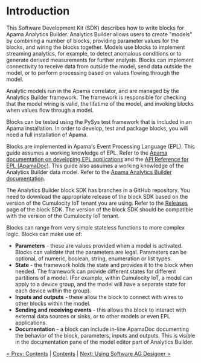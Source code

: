 # Introduction

This Software Development Kit (SDK) describes how to write blocks for Apama Analytics Builder. Analytics Builder allows users to create "models" by combining a number of blocks, providing parameter values for the blocks, and wiring the blocks together. Models use blocks to implement streaming analytics, for example, to detect anomalous conditions or to generate derived measurements for further analysis. Blocks can implement connectivity to receive data from outside the model, send data outside the model, or to perform processing based on values flowing through the model.

Analytic models run in the Apama correlator, and are managed by the Analytics Builder framework. The framework is responsible for checking that the model wiring is valid, the lifetime of the model, and invoking blocks when values flow through a model.

Blocks can be tested using the PySys test framework that is included in an Apama installation. In order to develop, test and package blocks, you will need a full installation of Apama.

Blocks are implemented in Apama's Event Processing Language (EPL). This guide assumes a working knowledge of EPL. Refer to the [Apama documentation on developing EPL applications](http://www.apamacommunity.com/documents/10.7.2.0/apama_10.7.2.0_webhelp/apama-webhelp/#page/apama-webhelp%2Fco-DevApaAppInEpl_how_this_book_is_organized.html) and the [API Reference for EPL (ApamaDoc)](http://www.apamacommunity.com/documents/10.7.2.0/apama_10.7.2.0_webhelp/ApamaDoc/index.html). This guide also assumes a working knowledge of the Analytics Builder data model. Refer to the [Apama Analytics Builder documentation](https://documentation.softwareag.com/onlinehelp/Rohan/Analytics_Builder/pab10-10-0/apama-pab-webhelp/index.html#page/apamaanalyticsbuilder-webhelp%2Fto-AnaBui_getting_started_with_apama_analytics_builder.html). 

The Analytics Builder block SDK has branches in a GitHub repository. You need to download the appropriate release of the block SDK based on the version of the Cumulocity IoT tenant you are using. Refer to the [Releases](https://github.com/SoftwareAG/apama-analytics-builder-block-sdk/releases) page of the block SDK. The version of the block SDK should be compatible with the version of the Cumulocity IoT tenant. 

Blocks can range from very simple stateless functions to more complex logic. Blocks can make use of:

* **Parameters** - these are values provided when a model is activated. Blocks can validate that the parameters are legal. Parameters can be optional, of numeric, boolean, string, enumeration or list types.
* **State** - the framework holds the state and provides it to the block when needed. The framework can provide different states for different partitions of a model. (For example, within Cumulocity IoT, a model can apply to a device group, and the model will have a separate state for each device within the group).
* **Inputs and outputs** - these allow the block to connect with wires to other blocks within the model.
* **Sending and receiving events** - this allows the block to interact with external data sources or sinks, or to other models or even EPL applications.
* **Documentation** - a block can include in-line ApamaDoc documenting the behavior of the block, parameters, inputs and outputs. This is visible in the documentation pane of the model editor part of Analytics Builder.

[< Prev: Contents](000-contents.md) | [Contents](000-contents.md) | [Next: Using Software AG Designer >](007-UsingDesigner.md) 
